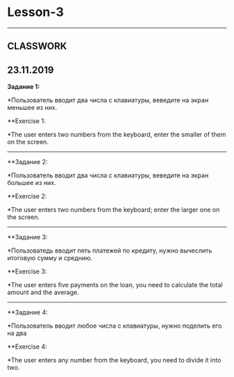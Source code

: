 # Lesson-3
---

CLASSWORK
---
23.11.2019
---
**Задание 1:**

*Пользователь вводит два числа с клавиатуры, веведите на экран меньшее из них.

**Exercise 1:

*The user enters two numbers from the keyboard, enter the smaller of them on the screen.

---
**Задание 2:

*Пользователь вводит два числа с клавиатуры, веведите на экран большее из них.

**Exercise 2:

*The user enters two numbers from the keyboard; enter the larger one on the screen.

---
**Задание 3:

*Пользоватедь вводит пять платежей по кредиту, нужно вычеслить итоговую сумму и среднию.

**Exercise 3:

*The user enters five payments on the loan, you need to calculate the total amount and the average.

---
**Задание 4:

*Пользователь вводит любое числа с клавиатуры, нужно поделить его на два

**Exercise 4:

*The user enters any number from the keyboard, you need to divide it into two.
